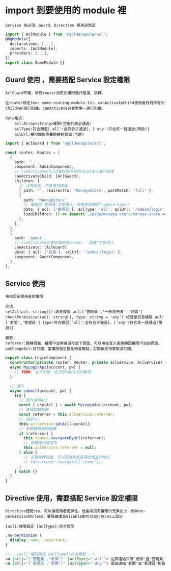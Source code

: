 # import 到要使用的 module 裡

`Service 為必須，Guard、Directive 視用途而定`

```ts
import { AclModule } from '@goldenapple/acl';
@NgModule({
  declarations: [...],
  imports: [AclModule],
  providers: [...],
})
export class SomeModule {}
```

## Guard 使用 ，需要搭配 Service 設定權限

`AclGuard守衛，針對router設定的權限進行阻擋、跳轉。`

    在router設定(ex: some-routing.module.ts)，canActivateChild使用會針對所有的children進行阻擋，canActivate只會對單一進行阻擋。

    data格式:
        acl:Array<string>權限(空值代表必通過)
        aclType:符合類型['all':全符合才通過]、['any':符合其一就通過(預設)]
        aclUrl:被阻擋後需要跳轉的頁面(可選)

```ts
import { AclGuard } from '@goldenapple/acl';

const routes: Routes = [
  {
    path: '',
    component: AdminComponent,
    // canActivateChild會針對所有的chieldre進行阻擋
    canActivateChild: [AclGuard],
    children: [
      // 沒有設定，不會進行阻擋
      { path: '', redirectTo: 'ManageStore', pathMatch: 'full' },
      {
        path: 'ManageStore',
        // 權限為'管理員'才能進入，失敗會跳轉到'/admin/login'
        data: { acl: ['管理員'], aclType: 'all', aclUrl: '/admin/login' },
        loadChildren: () => import('./page/manage-store/manage-store.module').then((m) => m.ManageStoreModule),
      },
    ],
  },
  {
    path: 'guest',
    // canActivate只會阻擋這個router，'訪客'才能進入
    canActivate: [AclGuard],
    data: { acl: ['訪客'], aclUrl: '/admin/login' },
    component: GuestComponent,
  },
];
```

## Service 使用

`用來設定使用者的權限`

    方法:
    setAcl(acl: string[]):設定權限 acl:['管理員','一般使用者','老闆']
    checkPermission(acl: string[], type: string = 'any'):檢查是否有權限 acl:['老闆','管理員'] type:符合類型['all':全符合才通過]、['any':符合其一就通過(預設)]

    變數:
    referrer:跳轉頁面，權限不足時會儲存當下頁面，可以用在登入後跳轉回權限不足的頁面。
    onChangeAcl:可訂閱，當權限發生變化時會觸發，訂閱後記得要取消訂閱。

```ts
export class LoginComponent {
  constructor(private router: Router, private aclService: AclService) {}
  async MyLoginApi(account, pw) {
    // TODO: 登入判斷，自己呼叫API去判斷吧
  }

  // 登入
  async submit(account, pw) {
    try {
      // 登入取得acl
      const { userAcl } = await MyLoginApi(account, pw);
      // 取得跳轉頁面
      const referrer = this.aclService.referrer;
      // 設定acl
      this.aclService.setAcl(userAcl);
      // 有要轉頁面則跳轉
      if (referrer) {
        this.router.navigateByUrl(referrer);
        // 跳轉後記得清空
        this.aclService.referrer = null;
      } else {
        // 沒有跳轉頁面，可以回首頁或是其他想去的地方
        // this.router.navigate(['/home']);
      }
    } catch {}
  }
}
```

## Directive 使用，需要搭配 Service 設定權限

`Directive搭配css，可以讓使用者更彈性，他會將沒有權限的元素加上一個叫no-permission的class，要隱藏還是disable都可以自行在css上設定`

    [acl]:權限設定 [aclType]:符合類型

```css
.no-permission {
  display: none !important;
}
```

```html
<!-- [acl]:權限設定 [aclType]:符合類型 -->
<a [acl]="['管理員','老闆']" [aclType]="'all'"> 這個連結只有'老闆'且'管理員'才看的到</a>
<a [acl]="['管理員','老闆']" [aclType]="'any'"> 這個連結'老闆'或'管理員'都看的到</a>
```
